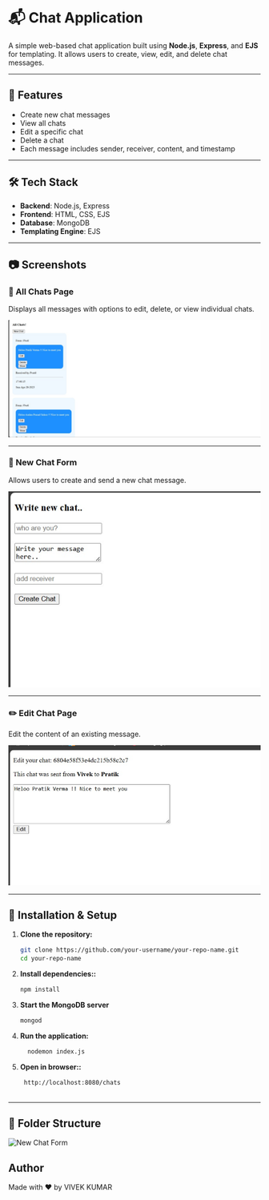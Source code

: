# 📬 Chat Application

A simple web-based chat application built using **Node.js**, **Express**, and **EJS** for templating. It allows users to create, view, edit, and delete chat messages.

---

## 🚀 Features

- Create new chat messages  
- View all chats  
- Edit a specific chat  
- Delete a chat  
- Each message includes sender, receiver, content, and timestamp

---

## 🛠️ Tech Stack

- **Backend**: Node.js, Express  
- **Frontend**: HTML, CSS, EJS  
- **Database**: MongoDB  
- **Templating Engine**: EJS  

---

## 📷 Screenshots

### 🧾 All Chats Page  
Displays all messages with options to edit, delete, or view individual chats.

![All Chats Page](./images/Landing.jpg)

---

### 📝 New Chat Form  
Allows users to create and send a new chat message.

![New Chat Form](./images/New_chat.jpg)

---

### ✏️ Edit Chat Page  
Edit the content of an existing message.

![Edit Chat Page](./images/Editjpg.jpg)

---

## 📂 Installation & Setup

1. **Clone the repository:**

   ```bash
   git clone https://github.com/your-username/your-repo-name.git
   cd your-repo-name

2. **Install dependencies::**

   ```bash
   npm install
3. **Start the MongoDB server**

   ```bash
   mongod 
4. **Run the application:**

   ```bash
     nodemon index.js
5. **Open in browser::**

   ```bash
    http://localhost:8080/chats
 
   
---
## 🧠 Folder Structure
![New Chat Form](./images/Project_Structure.jpg)

## Author
Made with ❤️ by  VIVEK KUMAR
